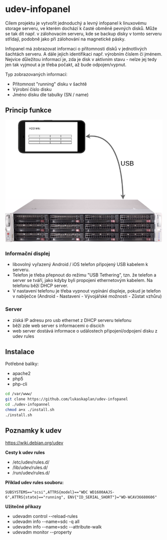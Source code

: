 # udev-infopanel

Cílem projektu je vytvořit jednoduchý a levný infopanel k linuxovému storage serveru, ve kterém dochází k časté obměně pevných disků. 
Může se tak dít např. v zálohovacím serveru, kde se backup disky v tomto serveru střídají, podobně jako při zálohování na magnetické pásky.

Infopanel má zobrazovat informaci o přítomnosti disků v jednotlivých šachtách serveru. A dále jejich identifikaci např. výrobním číslem či jménem.
Nejvíce důležitou informací je, zda je disk v aktivním stavu - nelze jej tedy jen tak vyjmout a je třeba počakt, až bude odpojen/vypnut.

Typ zobrazovaných informací:
* Přítomnost "running" disku v šachtě
* Výrobní číslo disku
* Jméno disku dle tabulky (SN / name)

## Princip funkce

![Schema](./images/scheme.png)

### Informační displej
* libovolný vyřazený Android / iOS telefon připojený USB kabelem k serveru.
* Telefon je třeba přepnout do režimu "USB Tethering", tzn. že telefon a server se tváří, jako kdyby byli propojeni ethernetovým kabelem. Na telefonu běží DHCP server.
* V nastavení telefonu je třeba vypnout vypínání displeje, pokud je telefon v nabíječce (Android - Nastavení - Vývojářské možnosti - Zůstat vzhůru)

### Server
* získá IP adresu pro usb ethernet z DHCP serveru telefonu 
* běží zde web server s informacemi o discích
* web server dostává informace o událostech připojení/odpojení disku z udev rules

## Instalace
Potřebné balíky:
* apache2
* php5
* php-cli

```Bash
cd /var/www/
git clone https://github.com/lukaskaplan/udev-infopanel
cd ./udev-infopannel
chmod a+x ./install.sh
./install.sh
```

## Poznamky k udev
https://wiki.debian.org/udev

**Cesty k udev rules**
* /etc/udev/rules.d/
* /lib/udev/rules.d/
* /run/udev/rules.d/

**Příklad udev rules souboru:**
```
SUBSYSTEMS=="scsi",ATTRS{model}=="WDC WD1600AAJS-6",ATTRS{state}=="running", ENV{"ID_SERIAL_SHORT"}="WD-WCAV36680606"
```

**Užitečné příkazy**
* udevadm control --reload-rules
* udevadm info --name=sdc -q all
* udevadm info --name=sdc --attribute-walk
* udevadm monitor --property


